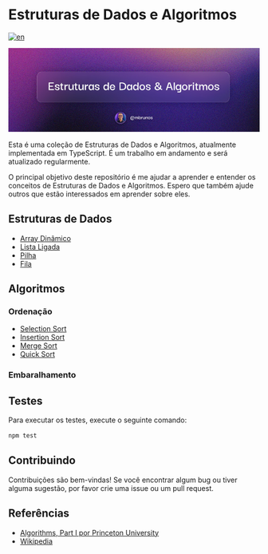 # Estruturas de Dados e Algoritmos

[![en](https://img.shields.io/badge/lang-en-red.svg)](./README.md)

![Estruturas de Dados e Algoritmos](/assets/dsa_pt-br.jpg)

Esta é uma coleção de Estruturas de Dados e Algoritmos, atualmente implementada em TypeScript. É um trabalho em andamento e será atualizado regularmente.

O principal objetivo deste repositório é me ajudar a aprender e entender os conceitos de Estruturas de Dados e Algoritmos. Espero que também ajude outros que estão interessados em aprender sobre eles.

## Estruturas de Dados

- [Array Dinâmico](/src/data-structures/dynamic-array/README.pt-br.md)
- [Lista Ligada](/src/data-structures/linked-list/README.pt-br.md)
- [Pilha](/src/data-structures/stack/README.pt-br.md)
- [Fila](/src/data-structures/queue/README.pt-br.md)

## Algoritmos

### Ordenação

- [Selection Sort](/src/algorithms/sorting/selection-sort/README.pt-br.md)
- [Insertion Sort](/src/algorithms/sorting/insertion-sort/README.pt-br.md)
- [Merge Sort](/src/algorithms/sorting/merge-sort/README.pt-br.md)
- [Quick Sort](/src/algorithms/sorting/quick-sort/README.pt-br.md)

### Embaralhamento

<!-- - [Embaralhamento Fisher-Yates](/src/algorithms/shuffling/fisher-yates-shuffle/README.pt-br.md) -->

## Testes

Para executar os testes, execute o seguinte comando:

```bash
npm test
```

## Contribuindo

Contribuições são bem-vindas! Se você encontrar algum bug ou tiver alguma sugestão, por favor crie uma issue ou um pull request.

## Referências

- [Algorithms, Part I por Princeton University](https://www.coursera.org/learn/algorithms-part1)
- [Wikipedia](<https://en.wikipedia.org/wiki/Queue_(abstract_data_type)>)
